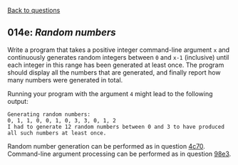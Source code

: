 [Back to questions](../README.md)

## 014e: *Random numbers*

Write a program that takes a positive integer command-line argument `x`
and continuously generates random integers between `0` and `x-1` (inclusive) until each integer
in this range has been generated at least once.  The program should display all the numbers that are generated,
and finally report how many numbers were generated in total.

Running your program with the argument `4` might lead to the following output:

```
Generating random numbers:
0, 1, 1, 0, 0, 1, 0, 3, 3, 0, 1, 2
I had to generate 12 random numbers between 0 and 3 to have produced all such numbers at least once.
```

Random number generation can be performed as in question [4c70](questions/4c70.md).  Command-line argument processing can be performed as in question [98e3](questions/98e3.md).
